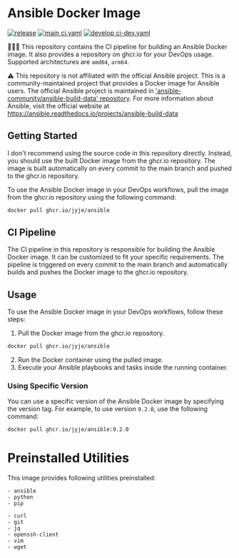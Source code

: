 # Ansible Docker Image
[![release](https://github.com/jyje/ansible/actions/workflows/release.yaml/badge.svg?branch=main)](https://github.com/jyje/ansible/actions/workflows/release.yaml)
[![main ci.yaml](https://github.com/jyje/ansible/actions/workflows/ci.yaml/badge.svg?branch=main)](https://github.com/jyje/ansible/actions/workflows/ci.yaml)
[![develop ci-dev.yaml](https://github.com/jyje/ansible/actions/workflows/ci-dev.yaml/badge.svg?branch=develop)](https://github.com/jyje/ansible/actions/workflows/ci-dev.yaml)

🧑🏼‍🔧 This repository contains the CI pipeline for building an Ansible Docker image. It also provides a repository on ghcr.io for your DevOps usage. Supported architectures are `amd64`, `arm64`.

⚠️ This repository is not affiliated with the official Ansible project. This is a community-maintained project that provides a Docker image for Ansible users. The official Ansible project is maintained in ['ansible-community/ansible-build-data' repository](https://github.com/ansible-community/ansible-build-data). For more information about Ansible, visit the official website at https://ansible.readthedocs.io/projects/ansible-build-data

## Getting Started

I don't recommend using the source code in this repository directly. Instead, you should use the built Docker image from the ghcr.io repository. The image is built automatically on every commit to the main branch and pushed to the ghcr.io repository.

To use the Ansible Docker image in your DevOps workflows, pull the image from the ghcr.io repository using the following command:

```bash
docker pull ghcr.io/jyje/ansible
```

## CI Pipeline

The CI pipeline in this repository is responsible for building the Ansible Docker image. It can be customized to fit your specific requirements. The pipeline is triggered on every commit to the main branch and automatically builds and pushes the Docker image to the ghcr.io repository.

## Usage

To use the Ansible Docker image in your DevOps workflows, follow these steps:

1. Pull the Docker image from the ghcr.io repository.

```bash
docker pull ghcr.io/jyje/ansible
```
2. Run the Docker container using the pulled image.
3. Execute your Ansible playbooks and tasks inside the running container.

### Using Specific Version

You can use a specific version of the Ansible Docker image by specifying the version tag. For example, to use version `9.2.0`, use the following command:

```bash
docker pull ghcr.io/jyje/ansible:9.2.0
```



# Preinstalled Utilities
This image provides following utilities preinstalled:
```
- ansible
- python
- pip

- curl
- git
- jq
- openssh-client
- vim
- wget
```

